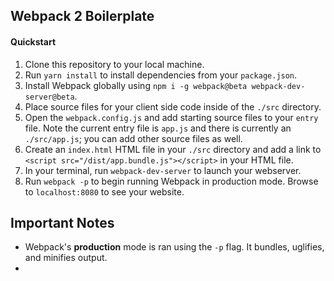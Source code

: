 ## Webpack 2 Boilerplate

#### Quickstart

1. Clone this repository to your local machine.
2. Run `yarn install` to install dependencies from your `package.json`.
3. Install Webpack globally using `npm i -g webpack@beta webpack-dev-server@beta`.
3. Place source files for your client side code inside of the `./src` directory. 
4. Open the `webpack.config.js` and add starting source files to your `entry` file. Note the current entry file is `app.js` and there is currently an `./src/app.js`; you can add other source files as well.
5. Create an `index.html` HTML file in your `./src` directory and add a link to `<script src="/dist/app.bundle.js"></script>` in your HTML file.
6. In your terminal, run `webpack-dev-server` to launch your webserver.
7. Run `webpack -p` to begin running Webpack in production mode. Browse to `localhost:8080` to see your website.

## Important Notes

* Webpack's **production** mode is ran using the `-p` flag. It bundles, uglifies, and minifies output.
* 